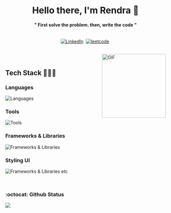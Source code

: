 
<p>
  <h1 align="center"><b>Hello there, I'm Rendra 👋</b></h1>
</p>

<p>
  <h4 align="center"><b> " First solve the problem. then, write the code "</b></h4>
</p>

<p align="center">
<br>
<a href="https://www.linkedin.com/in/RendraAndriansyah/"><img src="https://img.shields.io/badge/linkedin-%230077B5.svg?&style=for-the-badge&logo=linkedin&logoColor=white" alt="LinkedIn" /></a>&nbsp;
<a href="https://leetcode.com/RendraAndriansyah/"><img src="https://img.shields.io/badge/leetcode-%23001200.svg?&style=for-the-badge&logo=leetcode&logoColor=gold" alt="leetcode" /></a>&nbsp;
</p>

<br>

<img align="right" height="200px" alt="GIF" src="https://i.pinimg.com/originals/e4/26/70/e426702edf874b181aced1e2fa5c6cde.gif" />



<br/>
  
## Tech Stack 👨🏻‍💻 
### Languages 
![Languages](https://skillicons.dev/icons?i=html,css,js,ts,cs)
### Tools
![Tools](https://skillicons.dev/icons?i=vscode,visualstudio,postman,docker,git,pnpm,github,gitlab,ubuntu,figma,ps,ai,)
### Frameworks & Libraries
![Frameworks & Libraries](https://skillicons.dev/icons?i=react,next,astro,nodejs,dotnet,redux,vite,jest)
### Styling UI
![Frameworks & Libraries](https://skillicons.dev/icons?i=tailwind,sass,materialui,bootstrap) etc
  
  
<br/>
<h3>:octocat: Github Status</h3>
  <a href="https://github.com/RendraAndriansyah/github-readme-stats"><img align="center" src="https://github-readme-stats.vercel.app/api/top-langs?username=RendraAndriansyah&show_icons=true&locale=en&layout=compact&theme=sea" /></a> 

